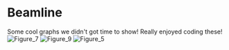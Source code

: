 # Beamline
Some cool graphs we didn't got time to show! Really enjoyed coding these!
![Figure_7](https://github.com/Nalan1413/Beamline/assets/148653969/18c7ae5f-c5cf-4e1e-bae8-7aabd26a0c72)
![Figure_9](https://github.com/Nalan1413/Beamline/assets/148653969/1e7dda61-662f-44f3-862c-b510f6129b28)
![Figure_5](https://github.com/Nalan1413/Beamline/assets/148653969/770e2af9-8089-4295-a06d-6537a89a4a50)
